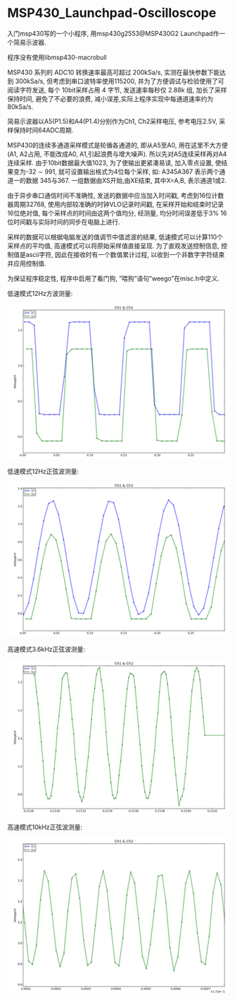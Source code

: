 MSP430_Launchpad-Oscilloscope
==================
入门msp430写的一个小程序, 用msp430g2553@MSP430G2 Launchpad作一个简易示波器.

程序没有使用libmsp430-macrobull

MSP430 系列的 ADC10 转换速率最高可超过 200kSa/s, 实测在最快参数下能达到 300kSa/s, 但考虑到串口波特率使用115200, 并为了方便调试与检验使用了可阅读字符发送, 每个 10bit采样占用 4 字节, 发送速率每秒仅 2.88k 组, 加长了采样保持时间, 避免了不必要的浪费, 减小误差,实际上程序实现中每通道速率约为 80kSa/s.


简易示波器以A5(P1.5)和A4(P1.4)分别作为Ch1, Ch2采样电压, 参考电压2.5V, 采样保持时间64ADC周期.

MSP430的连续多通道采样模式是轮循各通道的, 即从A5至A0, 用在这里不大方便(A1, A2占用, 不能改成A0, A1,引起浪费与增大噪声). 所以先对A5连续采样再对A4连续采样. 由于10bit数据最大值1023, 为了使输出更紧凑易读, 加入零点设置, 使结果变为-32 ∼ 991, 就可设置输出格式为4位每个采样, 如: A345A367 表示两个通道一的数据 345与367. 一组数据由XS开始,由XE结束, 其中X=A,B, 表示通道1或2.

由于异步串口通信时间不准确性, 发送的数据中应当加入时间戳, 考虑到16位计数器周期32768, 使用内部较准确的时钟VLO记录时间戳, 在采样开始和结束时记录16位绝对值, 每个采样点的时间由这两个值均分, 经测量, 均分时间误差低于3% 16位时间戳与实际时间的同步在电脑上进行.

采样的数据可以根据电脑发送的值调节中值滤波的结果, 低速模式可以计算110个采样点的平均值, 高速模式可以将原始采样值直接呈现. 为了直观发送控制信息, 控制值是ascii字符, 因此在接收时有一个数值累计过程, 以收到一个非数字字符结束并应用控制值.

为保证程序稳定性, 程序中启用了看门狗, ”喂狗”语句”weego”在misc.h中定义.

低速模式12Hz方波测量: 

![image](./sqr@12Hz.png)

低速模式12Hz正弦波测量: 

![image](./sine@12Hz.png)

高速模式3.6kHz正弦波测量: 

![image](./sine@3_6kHz.png)

高速模式10kHz正弦波测量: 

![image](./sine@10kHz.png)
